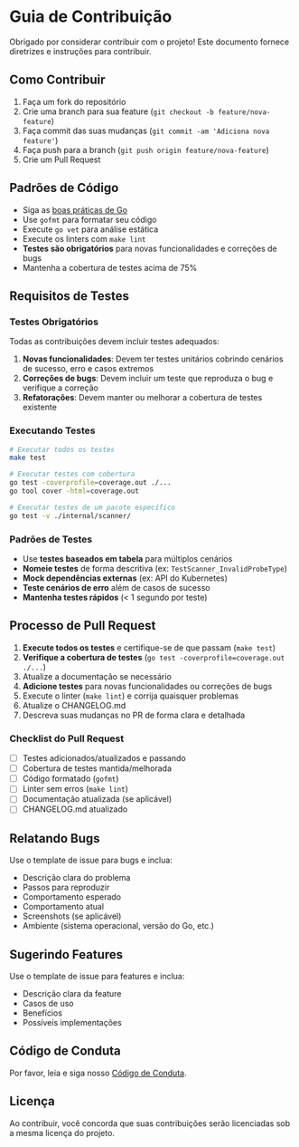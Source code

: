 # Guia de Contribuição

Obrigado por considerar contribuir com o projeto! Este documento fornece diretrizes e instruções para contribuir.

## Como Contribuir

1. Faça um fork do repositório
2. Crie uma branch para sua feature (`git checkout -b feature/nova-feature`)
3. Faça commit das suas mudanças (`git commit -am 'Adiciona nova feature'`)
4. Faça push para a branch (`git push origin feature/nova-feature`)
5. Crie um Pull Request

## Padrões de Código

- Siga as [boas práticas de Go](https://golang.org/doc/effective_go)
- Use `gofmt` para formatar seu código
- Execute `go vet` para análise estática
- Execute os linters com `make lint`
- **Testes são obrigatórios** para novas funcionalidades e correções de bugs
- Mantenha a cobertura de testes acima de 75%

## Requisitos de Testes

### Testes Obrigatórios

Todas as contribuições devem incluir testes adequados:

1. **Novas funcionalidades**: Devem ter testes unitários cobrindo cenários de sucesso, erro e casos extremos
2. **Correções de bugs**: Devem incluir um teste que reproduza o bug e verifique a correção
3. **Refatorações**: Devem manter ou melhorar a cobertura de testes existente

### Executando Testes

```bash
# Executar todos os testes
make test

# Executar testes com cobertura
go test -coverprofile=coverage.out ./...
go tool cover -html=coverage.out

# Executar testes de um pacote específico
go test -v ./internal/scanner/
```

### Padrões de Testes

- Use **testes baseados em tabela** para múltiplos cenários
- **Nomeie testes** de forma descritiva (ex: `TestScanner_InvalidProbeType`)
- **Mock dependências externas** (ex: API do Kubernetes)
- **Teste cenários de erro** além de casos de sucesso
- **Mantenha testes rápidos** (< 1 segundo por teste)

## Processo de Pull Request

1. **Execute todos os testes** e certifique-se de que passam (`make test`)
2. **Verifique a cobertura de testes** (`go test -coverprofile=coverage.out ./...`)
3. Atualize a documentação se necessário
4. **Adicione testes** para novas funcionalidades ou correções de bugs
5. Execute o linter (`make lint`) e corrija quaisquer problemas
6. Atualize o CHANGELOG.md
7. Descreva suas mudanças no PR de forma clara e detalhada

### Checklist do Pull Request

- [ ] Testes adicionados/atualizados e passando
- [ ] Cobertura de testes mantida/melhorada
- [ ] Código formatado (`gofmt`)
- [ ] Linter sem erros (`make lint`)
- [ ] Documentação atualizada (se aplicável)
- [ ] CHANGELOG.md atualizado

## Relatando Bugs

Use o template de issue para bugs e inclua:
- Descrição clara do problema
- Passos para reproduzir
- Comportamento esperado
- Comportamento atual
- Screenshots (se aplicável)
- Ambiente (sistema operacional, versão do Go, etc.)

## Sugerindo Features

Use o template de issue para features e inclua:
- Descrição clara da feature
- Casos de uso
- Benefícios
- Possíveis implementações

## Código de Conduta

Por favor, leia e siga nosso [Código de Conduta](CODE_OF_CONDUCT.md).

## Licença

Ao contribuir, você concorda que suas contribuições serão licenciadas sob a mesma licença do projeto.